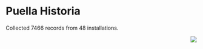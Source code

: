 # Puella Historia

Collected 7466 records from 48 installations.

<p align="right"><img src="https://xn--80aalyho.xn--p1ai/magireco/NAgitan/img/kagome.png" /></p>
